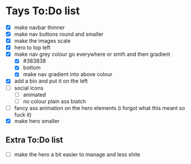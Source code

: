 # Tays To:Do list

- [x] make navbar thinner
- [x] make nav buttons round and smaller
- [x] make the images scale
- [x] hero to top left
- [x] make nav grey colour go everywhere or smth and then gradient
  - [x] #383838
  - [x] bottom
  - [x] make nav gradient into above colour
- [x] add a bio and put it on the left
- [ ] social icons
  - [ ] animated
  - [ ] no colour plain ass biatch
- [ ] fancy ass animation on the hero elements (i forgot what this meant so fuck it)
- [x] make hero smaller

## Extra To:Do list

- [ ] make the hero a bit easier to manage and less shite
